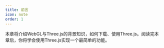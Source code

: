 ```yaml
---
title: 前言
icon: note
order: 1
---
```


本章将介绍WebGL与Three.js的背景知识，如何下载、使用Three.js。阅读完本章后，你将学会使用Three.js实现一个最简单的功能。